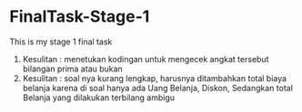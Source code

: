 # FinalTask-Stage-1

This is my stage 1 final task

1. Kesulitan : menetukan kodingan untuk mengecek angkat tersebut bilangan prima atau bukan
2. Kesulitan : soal nya kurang lengkap, harusnya ditambahkan total biaya belanja karena di soal hanya ada Uang Belanja, Diskon, Sedangkan total Belanja yang dilakukan terbilang ambigu
